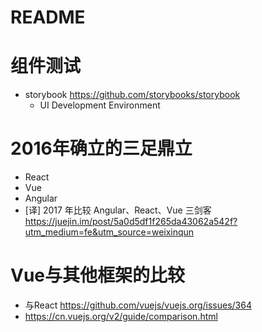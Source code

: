 # README


# 组件测试

- storybook https://github.com/storybooks/storybook
  - UI Development Environment

# 2016年确立的三足鼎立

- React
- Vue
- Angular
- [译] 2017 年比较 Angular、React、Vue 三剑客 <https://juejin.im/post/5a0d5df1f265da43062a542f?utm_medium=fe&utm_source=weixinqun>

# Vue与其他框架的比较

  - 与React https://github.com/vuejs/vuejs.org/issues/364
  - https://cn.vuejs.org/v2/guide/comparison.html

